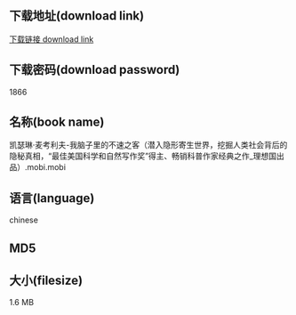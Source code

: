 ## 下载地址(download link)
[下载链接 download link](https://voluble-croquembouche-d321dc.netlify.app/?s=%E5%87%AF%E7%91%9F%E7%90%B3%C2%B7%E9%BA%A6%E8%80%83%E5%88%A9%E5%A4%AB-%E6%88%91%E8%84%91%E5%AD%90%E9%87%8C%E7%9A%84%E4%B8%8D%E9%80%9F%E4%B9%8B%E5%AE%A2%EF%BC%88%E6%BD%9C%E5%85%A5%E9%9A%90%E5%BD%A2%E5%AF%84%E7%94%9F%E4%B8%96%E7%95%8C%EF%BC%8C%E6%8C%96%E6%8E%98%E4%BA%BA%E7%B1%BB%E7%A4%BE%E4%BC%9A%E8%83%8C%E5%90%8E%E7%9A%84%E9%9A%90%E7%A7%98%E7%9C%9F%E7%9B%B8%EF%BC%8C%E2%80%9C%E6%9C%80%E4%BD%B3%E7%BE%8E%E5%9B%BD%E7%A7%91%E5%AD%A6%E5%92%8C%E8%87%AA%E7%84%B6%E5%86%99%E4%BD%9C%E5%A5%96%E2%80%9D%E5%BE%97%E4%B8%BB%E3%80%81%E7%95%85%E9%94%80%E7%A7%91%E6%99%AE%E4%BD%9C%E5%AE%B6%E7%BB%8F%E5%85%B8%E4%B9%8B%E4%BD%9C_%E7%90%86%E6%83%B3%E5%9B%BD%E5%87%BA%E5%93%81%EF%BC%89.mobi)

## 下载密码(download password)
1866

## 名称(book name)
凯瑟琳·麦考利夫-我脑子里的不速之客（潜入隐形寄生世界，挖掘人类社会背后的隐秘真相，“最佳美国科学和自然写作奖”得主、畅销科普作家经典之作_理想国出品）.mobi.mobi

## 语言(language)
chinese

## MD5


## 大小(filesize)
1.6 MB
